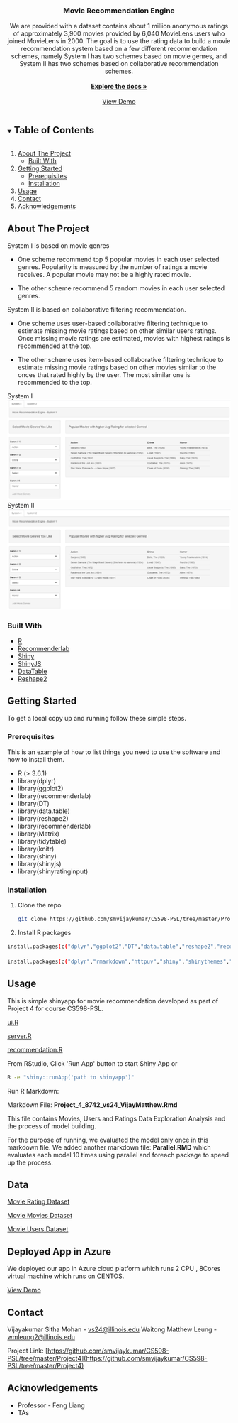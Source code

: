 
<p align="center">
  <h3 align="center">Movie Recommendation Engine</h3>

  <p align="center">
   We are provided with a dataset contains about 1 million anonymous ratings of approximately 3,900 movies provided by 6,040 MovieLens users who joined MovieLens in 2000. The goal is to use the rating data to build a movie recommendation system based on a few different recommendation schemes, namely System I has two schemes based on movie genres, and System II has two schemes based on collaborative recommendation schemes.
    <br />
    <br />
    <a href="https://github.com/smvijaykumar/CS598-PSL/tree/master/Project4"><strong>Explore the docs »</strong></a>
    <br />
    <br />
    <a href="http://40.85.185.52:3838/cs598-psl-project4/">View Demo</a>
    </p>
</p>

<!-- TABLE OF CONTENTS -->
<details open="open">
  <summary><h2 style="display: inline-block">Table of Contents</h2></summary>
  <ol>
    <li>
      <a href="#about-the-project">About The Project</a>
      <ul>
        <li><a href="#built-with">Built With</a></li>
      </ul>
    </li>
    <li>
      <a href="#getting-started">Getting Started</a>
      <ul>
        <li><a href="#prerequisites">Prerequisites</a></li>
        <li><a href="#installation">Installation</a></li>
      </ul>
    </li>
    <li><a href="#usage">Usage</a></li>
    <li><a href="#contact">Contact</a></li>
    <li><a href="#acknowledgements">Acknowledgements</a></li>
  </ol>
</details>

<!-- ABOUT THE PROJECT -->
## About The Project

System I is based on movie genres

- One scheme recommend top 5 popular movies in each user selected genres. Popularity is measured by the number of ratings a movie receives. A popular movie may not be a highly rated movie. 

- The other scheme recommend 5 random movies in each user selected genres.

System II is based on collaborative filtering recommendation. 

- One scheme uses user-based collaborative filtering technique to estimate missing movie ratings based on other similar users ratings. Once missing movie ratings are estimated, movies with highest ratings is recommended at the top. 

- The other scheme uses item-based collaborative filtering technique to estimate missing movie ratings based on other movies similar to the onces that rated highly by the user. The most similar one is recommended to the top.

System I
<img src="https://github.com/smvijaykumar/CS598-PSL/blob/master/Project4/system1.PNG" alt="System I"/>
System II
<img src="https://github.com/smvijaykumar/CS598-PSL/blob/master/Project4/system1.PNG" alt="System II"/>


### Built With

* [R](R)
* [Recommenderlab](Recommenderlab)
* [Shiny](Shiny)
* [ShinyJS](ShinyJS)
* [DataTable](DataTable)
* [Reshape2](Reshape2)

<!-- GETTING STARTED -->
## Getting Started

To get a local copy up and running follow these simple steps.

### Prerequisites

This is an example of how to list things you need to use the software and how to install them.
* R (> 3.6.1)
* library(dplyr)
* library(ggplot2)
* library(recommenderlab)
* library(DT)
* library(data.table)
* library(reshape2)
* library(recommenderlab)
* library(Matrix)
* library(tidytable)
* library(knitr)
* library(shiny)
* library(shinyjs)
* library(shinyratinginput)


### Installation

1. Clone the repo
   ```sh
   git clone https://github.com/smvijaykumar/CS598-PSL/tree/master/Project4.git
   ```
2. Install R packages
  ```sh
install.packages(c("dplyr","ggplot2","DT","data.table","reshape2","recommenderlab","Matrix","tidytable","knitr","data.table","tidytable"))

install.packages(c("dplyr","rmarkdown","httpuv","shiny","shinythemes","shinycssloaders","shinyjs","shinyratinginput"))
   ```

<!-- USAGE EXAMPLES -->
## Usage

This is simple shinyapp for movie recommendation developed as part of Project 4 for course CS598-PSL. 

[ui.R](ui.R)

[server.R](server.R)

[recommendation.R](recommendation.R)

From RStudio, Click 'Run App' button to start Shiny App 
or
```sh
R -e "shiny::runApp('path to shinyapp')"
```
Run R Markdown:

Markdown File:  **Project_4_8742_vs24_VijayMatthew.Rmd**

This file contains Movies, Users and Ratings Data Exploration Analysis and the process of model building.

For the purpose of running, we evaluated the model only once in this markdown file.
We added another markdown file: **Parallel.RMD** which evaluates each model 10 times using parallel and foreach package to speed up the process.
<!-- Data-->
## Data
[Movie Rating Dataset](ratings.dat)

[Movie Movies Dataset](movies.dat)

[Movie Users Dataset](users.dat)

## Deployed App in Azure

We deployed our app in Azure cloud platform which runs 2 CPU , 8Cores virtual machine which runs on CENTOS.

 <a href="http://40.85.185.52:3838/cs598-psl-project4/">View Demo</a>
 
<!-- CONTACT -->
## Contact

Vijayakumar Sitha Mohan - vs24@illinois.edu
Waitong Matthew Leung   - wmleung2@illinois.edu

Project Link: [https://github.com/smvijaykumar/CS598-PSL/tree/master/Project4](https://github.com/smvijaykumar/CS598-PSL/tree/master/Project4)

<!-- ACKNOWLEDGEMENTS -->
## Acknowledgements

* Professor - Feng Liang
* TAs
